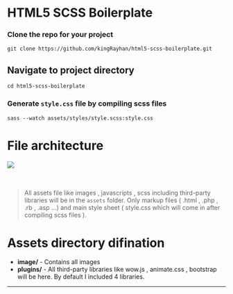 # HTML5 SCSS Boilerplate

### Clone the repo for your project
```
git clone https://github.com/kingRayhan/html5-scss-boilerplate.git
```

## Navigate to project directory
```
cd html5-scss-boilerplate
```

### Generate `style.css` file by compiling scss files
```
sass --watch assets/styles/style.scss:style.css
```



# File architecture
<img src="http://i.imgur.com/yRp0ZSG.png">

<br>
<br>
<br>

> All assets file like images , javascripts , scss including third-party libraries will be in the `assets` folder. Only markup files ( .html , .php , .rb , .asp ...) and main style sheet ( style.css which will come in after compiling scss files ).



# Assets directory difination

* **image/** - Contains all images
* **plugins/** - All third-party libraries like wow.js , animate.css , bootstrap will be here. By default I included 4 libraries.
* **
